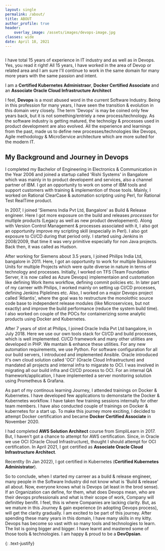 ```yaml
---
layout: single
permalink: /about/
title: ABOUT
author_profile: true
header:
    overlay_image: /assets/images/devops-image.jpg
classes: wide
date: April 18, 2021
---
```


<figure style="width: 30%" class="align-right">
  <img src="{{ site.url }}{{ site.baseurl }}/assets/images/vinay-hegde1.jpg" alt="">
</figure> 

I have total 15 years of experience in IT industry and as well as in Devops. Yes, you read it right! All 15 years, I have worked in the area of Devop or related area and I am sure I'll continue to work in the same domain for many more years with the same passion and intent.


I am a **Certified Kubernetes Administraor**, **Docker Certified Associate** and an **Associate Oracle Cloud Infrastructure Architect**



I feel, **Devops** is a most abused word in the current Software Industry. Being in this profession for many years, I have seen the transition & evolution in this domain very closely. The term 'Devops' is may be coined only few years back, but it is not something/entriely a new process/technology. As the software industry is getting matured, the technolgy & processes used in product development are also evolved. All the experience and learnings from the past, made us to define new processes/technologies like Devops, Agile methodology & MicroService architecture which are more suited for the modern IT. 




## My Background and Journey in Devops

I completed my Bachelor of Engineering in Electronics & Communication in the Year 2006 and joined a startup called 'Rishi Systems' in Bangalore which was mainly in to product developemt and services, also a channel partner of IBM. I got an opportunity to work on some of IBM tools and support customers with training & implemention of those tools. Mainly, I worked on Rational ClearCase & automation scripting using Perl, for Rational Test RealTime product.



In 2007, I joined 'Siemens India Pvt Ltd, Bangalore' as Build & Release engineer. Here I got more exposure on the build and releases *processes* for multiple products (Legacy as well as new product developement). Along with Version Control Management & processes associated with it, I also got an opportunity improve my scripting skill (especially in Perl). I also got exposure to CI/CD during that period only. I started using Jenkins in 2008/2009, that time it was very primitive especially for non Java projects. Back then, it was called as Hudson. 



After working for Siemens about 3.5 years, I joined Philips India Ltd, bangalore in 2011. Here, I got an opportunity to work for multiple Buisiness Units for multiple Projects which were quite diverse in nature in terms of technology and processes. Initially, I worked on TFS (Team Foundation Server, it is now called as Azure Devops) implementaion and customation like defining Work Items workflow, defining commit policies etc. In later part of my carreer with Philips, I worked mainly on setting up CI/CD processes, defining Jenkins Piplelines etc. Also, I worked on a major Devops project called 'Atlantis', where the goal was to restructure the monolothic source code base to independent release modules (like Microservices, but not exactly) and improve the build performance (reduce the system build time). I also worked on couple of the POCs for containerizing some analytic products using Docker and Kubernetes.



After 7 years of stint at Philips, I joined Oracle India Pvt Ltd bangalore, in July 2018. Here we use our own tools stack for CI/CD and build processes, which is well implemented.
CI/CD framework and many other utilities are developed in PHP. We mantain & enhance these utilities. For any new automation requirements, we use Python. For software configuration for all our build servers, I introduced and implemented Ansible. Oracle introduced it's own cloud solution called 'OCI' (Oracle Cloud Infrastructure) and mandated all projects and internal infra to migarate to OCI. I was involved in migrating all our build infra and CI/CD process to OCI.
For an internal QA framework/application, I have implemented a server monitoring solution using Prometheus & Grafana.


As part of my continous learning Journey, I attended trainings on Docker & Kubernetes. I have developed few applications to demonstarte the Docker & Kubernetes workflow. I have taken few training sessions internally for other team members. I have also conducted couple of trainings on Docker & kubernetes  for a start up. To make this journey more exciting, I decided to attempt Docker certification and became **Docker Certified Associate** in November 2020.


I had completed **AWS Solution Architect** course from SimpliLearn in 2017. But, I haven't got a chance to attempt for AWS certification. Since, in Oracle we use OCI (Oracle Cloud Infrastructure), thought I should attempt for OCI certification. In April 2021, I got certified as **Associate Oracle Cloud Infrastructure Architect**.

Recentlty (In Jan 2022), I got certified in Kubernetes (**Certified Kubernetes Administrator**).


So to conclude, when I started my carreer as a build & release engineer, many people in the Software Industry did not know what is 'Build & release' all about. Now, everyone knows what is Devops (at least in the brod sense). If an Organization can define, for them, what does Devops mean, who are their devops professionals and what is their scope of work, Company will definitley benifit. I feel, this is where Companies are lacking clarity. But, as we mature in this Journey & gain experience (in adopting Devops process), will get the clarity gradually. I am excited to be part of this journey. After spending these many years in this domain, I have many skills in my kitty. Devops has become so vast with so many tools and technologies to learn. The list is going bigger and bigger. I have learnt and mastered some of those tools & technologies. I am happy & proud to be a **DevOpsian**. 


{: .text-justify}








